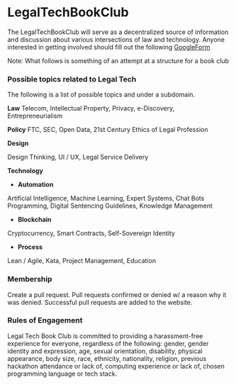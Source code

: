 # LegalTechBookClub
The LegalTechBookClub will serve as a decentralized source of information and discussion about various intersections of law and technology. Anyone interested in getting involved should fill out the following [GoogleForm](https://docs.google.com/forms/d/e/1FAIpQLSfVA08U0dKi7Y-TerArJi71SAYFMowTGL97XcQK5BgU0opjCg/viewform)


Note: What follows is something of an attempt at a structure for a book club


### Possible topics related to Legal Tech
The following is a list of possible topics and under a subdomain. 

**Law** 
Telecom, Intellectual Property, Privacy, e-Discovery, Entrepreneurialism

**Policy** 
FTC, SEC, Open Data, 21st Century Ethics of Legal Profession

**Design** 

Design Thinking, UI / UX, Legal Service Delivery

**Technology** 

* **Automation** 

Artificial Intelligence, Machine Learning, Expert Systems, Chat Bots
Programming, Digital Sentencing Guidelines, Knowledge Management

* **Blockchain** 

Cryptocurrency, Smart Contracts, Self-Sovereign Identity

* **Process**

Lean / Agile, Kata, Project Management, Education


### Membership
Create a pull request. Pull requests confirmed or denied w/ a reason why it was denied. Successful pull requests are added to the website.


### Rules of Engagement
Legal Tech Book Club is committed to providing a harassment-free experience for everyone, regardless of the following: gender, gender identity and expression, age, sexual orientation,  disability, physical appearance, body size, race, ethnicity, nationality, religion, previous hackathon attendance or lack of, computing experience or lack of, chosen programming language or tech stack.

